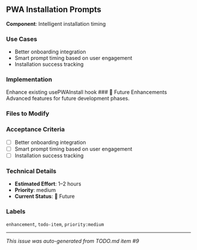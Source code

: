 ## PWA Installation Prompts

**Component**: Intelligent installation timing

### Use Cases
- Better onboarding integration
- Smart prompt timing based on user engagement
- Installation success tracking

### Implementation
Enhance existing usePWAInstall hook ### 🎨 Future Enhancements Advanced features for future development phases.

### Files to Modify


### Acceptance Criteria
- [ ] Better onboarding integration
- [ ] Smart prompt timing based on user engagement
- [ ] Installation success tracking

### Technical Details
- **Estimated Effort**: 1–2 hours
- **Priority**: medium
- **Current Status**: 🔲 Future

### Labels
`enhancement`, `todo-item`, `priority:medium`

---
*This issue was auto-generated from TODO.md item #9*
